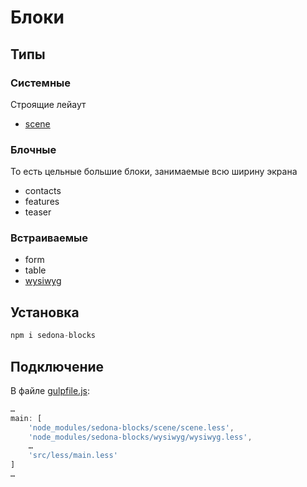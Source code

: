 # Блоки

## Типы

### Системные
Строящие лейаут

* [scene](https://github.com/constlab/sedona-blocks/tree/master/scene)

### Блочные
То есть цельные большие блоки, занимаемые всю ширину экрана

* contacts
* features
* teaser

### Встраиваемые

* form
* table
* [wysiwyg](https://github.com/constlab/sedona-blocks/tree/master/wysiwyg)

## Установка

```js
npm i sedona-blocks
```

## Подключение

В файле [gulpfile.js](https://github.com/constlab/sedona-basis/blob/master/gulpfile.js):

```js
…
main: [
    'node_modules/sedona-blocks/scene/scene.less',
    'node_modules/sedona-blocks/wysiwyg/wysiwyg.less',
    …
    'src/less/main.less'
]
…
```
